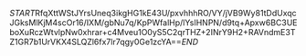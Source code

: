 $START$RfqXttWStJYrsUneq3ikgHG1kE43U/pxvhhhRO/VY/jVB9Wy81tDdUxqcJGksMlKjM4scOr16/IXM/gbNu7q/KpPWfalHp/lYsIHNPN/d9tq+Apxw6BC3UEboXuRczWtvlpNw0xhrar+c4Mveu1O0yS5C2qrTHZ+2INrY9H2+RAVndmE3TZ1GR7b1UrVKX4SLQZl6fx7lr7qgy0Ge1zcYA==$END$